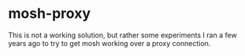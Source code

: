 # mosh-proxy

This is not a working solution, but rather some experiments I ran a few years ago to try to get mosh working over a proxy connection. 
